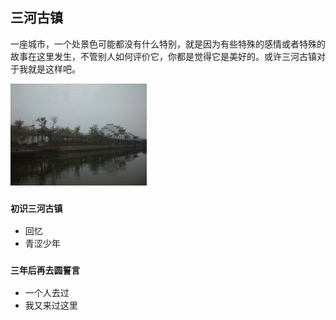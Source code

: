 ##    三河古镇
一座城市，一个处景色可能都没有什么特别，就是因为有些特殊的感情或者特殊的故事在这里发生，不管别人如何评价它，你都是觉得它是美好的。或许三河古镇对于我就是这样吧。

![三年前的照片](https://github.com/guohongjun/Book-notes/blob/master/res/%E4%B8%89%E5%B9%B4%E5%89%8D%E7%9A%84%E4%B8%89%E6%B2%B3%E5%8F%A4%E9%95%87.jpg)

### `初识三河古镇`

- 回忆
- 青涩少年


















### `三年后再去圆誓言`

- 一个人去过
- 我又来过这里




